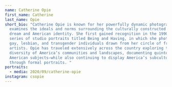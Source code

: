 ```yaml
---
name: Catherine Opie
first_name: Catherine
last_name: Opie
short_bio: "Catherine Opie is known for her powerfully dynamic photography that
  examines the ideals and norms surrounding the culturally constructed American
  dream and American identity. She first gained recognition in the 1990s for her
  series of studio portraits titled Being and Having, in which she photographed
  gay, lesbian, and transgender individuals drawn from her circle of friends and
  artists. Opie has traveled extensively across the country exploring the
  diversity of America’s communities and landscapes, documenting quintessential
  American subjects—while also continuing to display America’s subcultures
  through formal portraits. "
portraits:
  - media: 2020/09/catherine-opie
instagram: csopie
---
```

